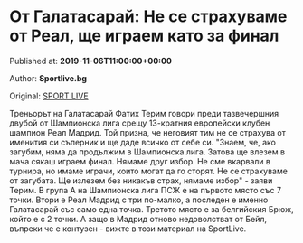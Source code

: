 
# От Галатасарай: Не се страхуваме от Реал, ще играем като за финал

Published at: **2019-11-06T11:00:00+00:00**

Author: **Sportlive.bg**

Original: [SPORT LIVE](https://www.sportlive.bg/worldfootball/championsleague/ot-galatasaraj-ne-se-strahuvame-ot-real-shte-igraem-kato-za-final-1403383.html)

Треньорът на Галатасарай Фатих Терим говори преди тазвечершния двубой от Шампионска лига срещу 13-кратния европейски клубен шампион Реал Мадрид. Той призна, че неговият тим не се страхува от именития си съперник и ще даде всичко от себе си.
"Знаем, че, ако загубим, няма да продължим в Шампионска лига. Затова ще влезем в мача сякаш играем финал. Нямаме друг избор. Не сме вкарвали в турнира, но имаме играчи, които могат да го сторят. Не се страхуваме от загубата. Ще излезем без никакъв страх, нямаме избор" - заяви Терим.
В група А на Шампионска лига ПСЖ е на първото място със 7 точки. Втори е Реал Мадрид с три по-малко, а последен е именно Галатасарай със само една точка. Третото място е за белгийския Брюж, който е с 2 точки. А защо в Мадрид отново недоволстват от Бейл, въпреки че е контузен - вижте в този материал на SportLive.
 
